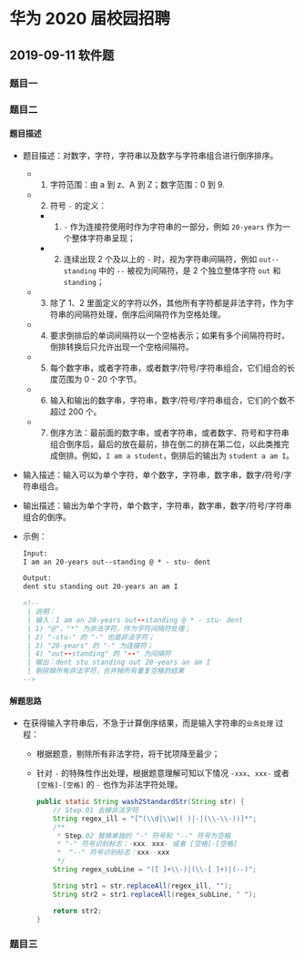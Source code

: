 # 华为 2020 届校园招聘

##  2019-09-11 软件题
### 题目一

### 题目二
#### 题目描述
- 题目描述：对数字，字符，字符串以及数字与字符串组合进行倒序排序。
	- 1. 字符范围：由 a 到 z、A 到 Z；数字范围：0 到 9.
	- 2. 符号 `-` 的定义：
		- 1) `-` 作为连接符使用时作为字符串的一部分，例如 `20-years` 作为一个整体字符串呈现；
		- 2) 连续出现 2 个及以上的 `-` 时，视为字符串间隔符，例如 `out--standing` 中的 `--` 被视为间隔符，是 2 个独立整体字符 `out` 和 `standing`；
	- 3. 除了 1、2 里面定义的字符以外，其他所有字符都是非法字符，作为字符串的间隔符处理，倒序后间隔符作为空格处理。
	- 4. 要求倒排后的单词间隔符以一个空格表示；如果有多个间隔符符时，倒排转换后只允许出现一个空格间隔符。 
	- 5. 每个数字串，或者字符串，或者数字/符号/字符串组合，它们组合的长度范围为 0 - 20 个字节。
	- 6. 输入和输出的数字串，字符串，数字/符号/字符串组合，它们的个数不超过 200 个。
	- 7. 倒序方法：最前面的数字串，或者字符串，或者数字、符号和字符串组合倒序后，最后的放在最前，排在倒二的排在第二位，以此类推完成倒排。例如，`I am a student`，倒排后的输出为 `student a am I`。

- 输入描述：输入可以为单个字符，单个数字，字符串，数字串，数字/符号/字符串组合。
- 输出描述：输出为单个字符，单个数字，字符串，数字串，数字/符号/字符串组合的倒序。
- 示例：

	```html
	Input: 
	I am an 20-years out--standing @ * - stu- dent
	
	Output:
	dent stu standing out 20-years an am I
	
	<!--
	 | 说明：
	 | 输入：I am an 20-years out--standing @ * - stu- dent
	 | 1) "@"、"*" 为非法字符，作为字符间隔符处理；
	 | 2) "-stu-" 的 "-" 也是非法字符；
	 | 3) "20-years" 的 "-" 为连接符；
	 | 4) "out--standing" 的 "--" 为间隔符
	 | 输出：dent stu standing out 20-years an am I
	 | 剔除掉所有非法字符，合并掉所有重复空格的结果
	-->
	```

#### 解题思路
- 在获得输入字符串后，不急于计算倒序结果，而是输入字符串的`业务处理` 过程：
	- 根据题意，剔除所有非法字符，将干扰项降至最少；
	- 针对 `-` 的特殊性作出处理，根据题意理解可知以下情况 `-xxx`、`xxx-` 或者 `[空格]-[空格]` 的 `-` 也作为非法字符处理。

		```java
		public static String wash2StandardStr(String str) {
		    // Step.01 去掉非法字符
		    String regex_ill = "[^(\\d|\\w|( )|-|(\\-\\-))]*";
		    /**
		     * Step.02 替换单独的 "-" 符号和 "--" 符号为空格
		     * "-" 符号识别标志：-xxx、xxx- 或者 [空格]-[空格]
		     *  "--" 符号识别标志：xxx--xxx
		     */
		    String regex_subLine = "([ ]+\\-)|(\\-[ ]+)|(--)";
		
		    String str1 = str.replaceAll(regex_ill, "");
		    String str2 = str1.replaceAll(regex_subLine, " ");
		
		    return str2;
		}
		```


### 题目三